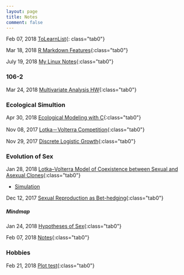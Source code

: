 ```yaml
---
layout: page
title: Notes
comment: false
---
```


<!-- Jan. Feb. Mar. Apr. May Jun. Jul. Aug. Sep. Oct. Nov. Dec.  -->

<style>
    .tab0 { padding-left: 1.1em; }
    .tab1 { padding-left: 4em; }
    .tab2 { padding-left: 8em; }
    ul {list-style-image: none;}
</style>

Feb 07, 2018 [ToLearnList](/notes/ToLearnList.html){: class="tab0"}

Mar 18, 2018 [R Markdown Features](/notes/rmd_features.html){:class="tab0"}

July 19, 2018 [My Linux Notes](/notes/mylinux.html){:class="tab0"}


### 106-2

Mar 24, 2018 [Multivariate Analysis HW](/notes/106-2/multivariate/){:class="tab0"}



### Ecological Simultion

Apr 30, 2018 [Ecological Modeling with C](/notes/106-2/Eco_model/){:class="tab0"}

Nov 08, 2017 [Lotka－Volterra Competition](/notes/simulation/competition.html){:class="tab0"}

Nov 29, 2017 [Discrete Logistic Growth](/notes/simulation/Discrete_Logistic.html){:class="tab0"}



### Evolution of Sex

Jan 28, 2018 [Lotka–Volterra Model of Coexistence between Sexual and Asexual Clones](/notes/EvoSex/Doncaster_2002/LK.html){:class="tab0"}

- [Simulation](/notes/EvoSex/simulation/Rmd/model.html)

Dec 12, 2017 [Sexual Reproduction as Bet-hedging](/notes/EvoSex/sexual_reproduction_bet_hedging/good_harsh_competition.html){:class="tab0"}


##### **Mindmap**
Jan 24, 2018 [Hypotheses of Sex](/notes/EvoSex/thoughts/Hypothesis_of_Sex.html){:class="tab0"}

Feb 07, 2018 [Notes](/notes/EvoSex/thoughts/Notes.html){:class="tab0"}


### Hobbies

Feb 21, 2018 [Plot test](/notes/graphics/widget_test.html){:class="tab0"}




<br><br>
